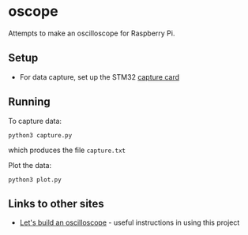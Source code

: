 # oscope

Attempts to make an oscilloscope for Raspberry Pi.

## Setup

* For data capture, set up the STM32 [capture card](capture-card)

## Running

To capture data:
```
python3 capture.py
```
which produces the file `capture.txt`

Plot the data:
```
python3 plot.py
```

## Links to other sites

* [Let's build an oscilloscope](https://mcturra2000.wordpress.com/2020/07/22/lets-build-an-oscilloscope-with-raspberrypi-and-stm32/) - useful instructions in using this project

